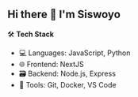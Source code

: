 ## Hi there 👋 I'm Siswoyo

🛠️ **Tech Stack**  
- 💻 Languages: JavaScript, Python  
- 🌐 Frontend: NextJS 
- 🗃️ Backend: Node.js, Express  
- 🔧 Tools: Git, Docker, VS Code 

<!--
**siswoyo-dev/siswoyo-dev** is a ✨ _special_ ✨ repository because its `README.md` (this file) appears on your GitHub profile.

Here are some ideas to get you started:

- 🔭 I’m currently working on ...
- 🌱 I’m currently learning ...
- 👯 I’m looking to collaborate on ...
- 🤔 I’m looking for help with ...
- 💬 Ask me about ...
- 📫 How to reach me: ...
- 😄 Pronouns: ...
- ⚡ Fun fact: ...
-->
